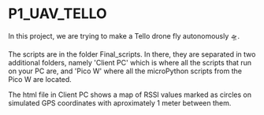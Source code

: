# P1_UAV_TELLO

In this project, we are trying to make a Tello drone fly autonomously 🛸.

The scripts are in the folder Final_scripts. In there, they are separated in two additional folders, namely 'Client PC' which is where all the scripts that run on your PC are, and 'Pico W' where all the microPython scripts from the Pico W are located.

The html file in Client PC shows a map of RSSI values marked as circles on simulated GPS coordinates with aproximately 1 meter between them.
